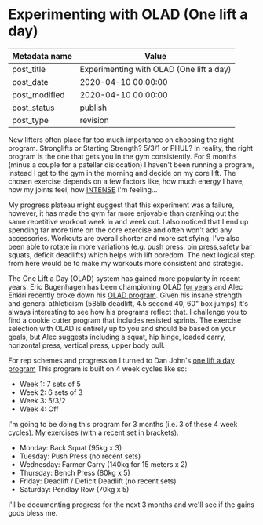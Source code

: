# Experimenting with OLAD (One lift a day)

| Metadata name | Value                                    |
| ------------- | ---------------------------------------- |
| post_title    | Experimenting with OLAD (One lift a day) |
| post_date     | 2020-04-10 00:00:00                      |
| post_modified | 2020-04-10 00:00:00                      |
| post_status   | publish                                  |
| post_type     | revision                                 |

New lifters often place far too much importance on choosing the right program.
Stronglifts or Starting Strength? 5/3/1 or PHUL? In reality, the right program
is the one that gets you in the gym consistently. For 9 months (minus a couple
for a patellar dislocation) I haven't been running a program, instead I get to
the gym in the morning and decide on my core lift. The chosen exercise depends
on a few factors like, how much energy I have, how my joints feel,
how [INTENSE](https://www.youtube.com/watch?v=s8IfPBA2kkA) I'm feeling...

My progress plateau might suggest that this experiment was a failure, however, it
has made the gym far more enjoyable than cranking out the same repetitive workout
week in and week out. I also noticed that I end up spending far more time on the
core exercise and often won't add any accessories. Workouts are overall shorter and
more satisfying. I've also been able to rotate in more variations (e.g. push press,
pin press,safety bar squats, deficit deadlifts) which helps with lift boredom.
The next logical step from here would be to make my workouts more consistent and strategic.

The One Lift a Day (OLAD) system has gained more popularity in recent years. Eric Bugenhagen
has been championing OLAD [for years](https://youtu.be/gcr4aVLHaXI) and Alec Enkiri
recently broke down his [OLAD program](https://youtu.be/yfWwfEwA1jU). Given his insane
strength and general athleticism (585lb deadlift, 4.5 second 40, 60" box jumps) it's
always interesting to see how his programs reflect that. I challenge you to find a cookie
cutter program that includes resisted sprints. The exercise selection with OLAD is entirely
up to you and should be based on your goals, but Alec suggests including a squat, hip hinge,
loaded carry, horizontal press, vertical press, upper body pull.

For rep schemes and progression I turned to Dan John's
[one lift a day program](https://www.t-nation.com/workouts/one-lift-a-day-program) This
program is built on 4 week cycles like so:

-   Week 1: 7 sets of 5
-   Week 2: 6 sets of 3
-   Week 3: 5/3/2
-   Week 4: Off

I'm going to be doing this program for 3 months (i.e. 3 of these 4 week cycles).
My exercises (with a recent set in brackets):

-   Monday: Back Squat (95kg x 3)
-   Tuesday: Push Press (no recent sets)
-   Wednesday: Farmer Carry (140kg for 15 meters x 2)
-   Thursday: Bench Press (80kg x 5)
-   Friday: Deadlift / Deficit Deadlift (no recent sets)
-   Saturday: Pendlay Row (70kg x 5)

I'll be documenting progress for the next 3 months and we'll see if the gains gods bless me.
